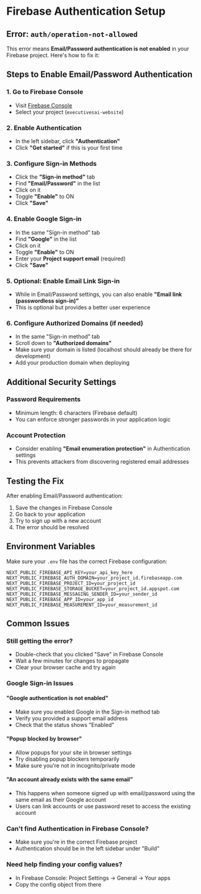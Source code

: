 # Firebase Authentication Setup

## Error: `auth/operation-not-allowed`

This error means **Email/Password authentication is not enabled** in your Firebase project. Here's how to fix it:

## Steps to Enable Email/Password Authentication

### 1. Go to Firebase Console
- Visit [Firebase Console](https://console.firebase.google.com)
- Select your project (`executivesai-website`)

### 2. Enable Authentication
- In the left sidebar, click **"Authentication"**
- Click **"Get started"** if this is your first time

### 3. Configure Sign-in Methods
- Click the **"Sign-in method"** tab
- Find **"Email/Password"** in the list
- Click on it
- Toggle **"Enable"** to ON
- Click **"Save"**

### 4. Enable Google Sign-in
- In the same "Sign-in method" tab
- Find **"Google"** in the list
- Click on it
- Toggle **"Enable"** to ON
- Enter your **Project support email** (required)
- Click **"Save"**


### 5. Optional: Enable Email Link Sign-in
- While in Email/Password settings, you can also enable **"Email link (passwordless sign-in)"**
- This is optional but provides a better user experience

### 6. Configure Authorized Domains (if needed)
- In the same "Sign-in method" tab
- Scroll down to **"Authorized domains"**
- Make sure your domain is listed (localhost should already be there for development)
- Add your production domain when deploying

## Additional Security Settings

### Password Requirements
- Minimum length: 6 characters (Firebase default)
- You can enforce stronger passwords in your application logic

### Account Protection
- Consider enabling **"Email enumeration protection"** in Authentication settings
- This prevents attackers from discovering registered email addresses

## Testing the Fix

After enabling Email/Password authentication:

1. Save the changes in Firebase Console
2. Go back to your application
3. Try to sign up with a new account
4. The error should be resolved

## Environment Variables

Make sure your `.env` file has the correct Firebase configuration:

```env
NEXT_PUBLIC_FIREBASE_API_KEY=your_api_key_here
NEXT_PUBLIC_FIREBASE_AUTH_DOMAIN=your_project_id.firebaseapp.com
NEXT_PUBLIC_FIREBASE_PROJECT_ID=your_project_id
NEXT_PUBLIC_FIREBASE_STORAGE_BUCKET=your_project_id.appspot.com
NEXT_PUBLIC_FIREBASE_MESSAGING_SENDER_ID=your_sender_id
NEXT_PUBLIC_FIREBASE_APP_ID=your_app_id
NEXT_PUBLIC_FIREBASE_MEASUREMENT_ID=your_measurement_id
```

## Common Issues

### Still getting the error?
- Double-check that you clicked "Save" in Firebase Console
- Wait a few minutes for changes to propagate
- Clear your browser cache and try again

### Google Sign-in Issues

#### "Google authentication is not enabled"
- Make sure you enabled Google in the Sign-in method tab
- Verify you provided a support email address
- Check that the status shows "Enabled"

#### "Popup blocked by browser"
- Allow popups for your site in browser settings
- Try disabling popup blockers temporarily
- Make sure you're not in incognito/private mode

#### "An account already exists with the same email"
- This happens when someone signed up with email/password using the same email as their Google account
- Users can link accounts or use password reset to access the existing account

### Can't find Authentication in Firebase Console?
- Make sure you're in the correct Firebase project
- Authentication should be in the left sidebar under "Build"

### Need help finding your config values?
- In Firebase Console: Project Settings → General → Your apps
- Copy the config object from there